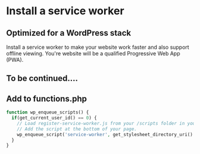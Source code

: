 # Install a service worker
## Optimized for a WordPress stack 
Install a service worker to make your website work faster and also support offline viewing. You're website will be a qualified Progressive Web App (PWA). 

## To be continued.... 

## Add to functions.php
```php
function wp_enqueue_scripts() {
  if(get_current_user_id() == 0) {
    // Load register-service-worker.js from your /scripts folder in your theme.
    // Add the script at the bottom of your page. 
    wp_enqueue_script('service-worker', get_stylesheet_directory_uri() . '/scripts/register-service-worker.js', array(), '0.0.1', true);
  }
}
```
